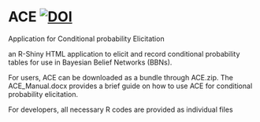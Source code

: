 # ACE [![DOI](https://zenodo.org/badge/170351902.svg)](https://zenodo.org/badge/latestdoi/170351902)
Application for Conditional probability Elicitation


an R-Shiny HTML application to elicit and record conditional probability tables for use in Bayesian Belief Networks (BBNs).

For users, ACE can be downloaded as a bundle through ACE.zip. The ACE_Manual.docx provides a brief guide on how to use ACE for conditional probability elicitation.

For developers, all necessary R codes are provided as individual files
